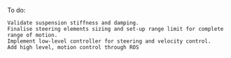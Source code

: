 To do:

	Validate suspension stiffness and damping.
	Finalise steering elements sizing and set-up range limit for complete range of motion. 
	Implement low-level controller for steering and velocity control.
	Add high level, motion control through ROS

